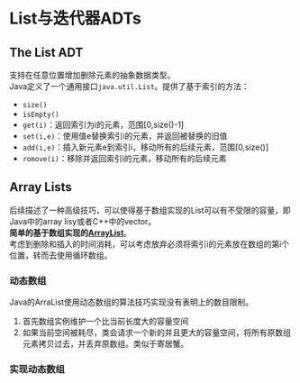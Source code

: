 # List与迭代器ADTs

## The List ADT

支持在任意位置增加删除元素的抽象数据类型。  
Java定义了一个通用接口`java.util.List`。提供了基于索引的方法：

* `size()`
* `isEmpty()`
* `get(i)`：返回索引为i的元素，范围[0,size()-1]
* `set(i,e)`：使用值e替换索引i的元素，并返回被替换的旧值
* `add(i,e)`：插入新元素e到索引i，移动所有的后续元素，范围[0,size()]
* `romove(i)`：移除并返回索引i的元素，移动所有的后续元素

## Array Lists

后续描述了一种高级技巧，可以使得基于数组实现的List可以有不受限的容量，即Java中的array lisy或者C++中的vector。  
__简单的基于数组实现的[ArrayList](SimpleArrayList)__。  
考虑到删除和插入的时间消耗，可以考虑放弃必须将索引i的元素放在数组的第i个位置，转而去使用循环数组。

### 动态数组
 
Java的ArraList使用动态数组的算法技巧实现没有表明上的数目限制。  

1. 首先数组实例维护一个比当前长度大的容量空间
2. 如果当前空间被耗尽，类会请求一个新的并且更大的容量空间，将所有原数组元素拷贝过去，并丢弃原数组。类似于寄居蟹。

### 实现动态数组


